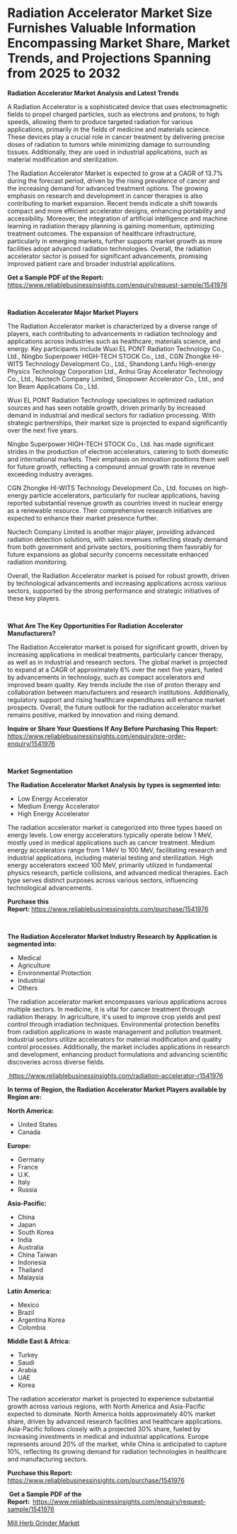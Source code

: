 <p><h1>Radiation Accelerator Market Size Furnishes Valuable Information Encompassing Market Share, Market Trends, and Projections Spanning from 2025 to 2032</h1></p><p><strong>Radiation Accelerator Market Analysis and Latest Trends</strong></p>
<p><p>A Radiation Accelerator is a sophisticated device that uses electromagnetic fields to propel charged particles, such as electrons and protons, to high speeds, allowing them to produce targeted radiation for various applications, primarily in the fields of medicine and materials science. These devices play a crucial role in cancer treatment by delivering precise doses of radiation to tumors while minimizing damage to surrounding tissues. Additionally, they are used in industrial applications, such as material modification and sterilization.</p><p>The Radiation Accelerator Market is expected to grow at a CAGR of 13.7% during the forecast period, driven by the rising prevalence of cancer and the increasing demand for advanced treatment options. The growing emphasis on research and development in cancer therapies is also contributing to market expansion. Recent trends indicate a shift towards compact and more efficient accelerator designs, enhancing portability and accessibility. Moreover, the integration of artificial intelligence and machine learning in radiation therapy planning is gaining momentum, optimizing treatment outcomes. The expansion of healthcare infrastructure, particularly in emerging markets, further supports market growth as more facilities adopt advanced radiation technologies. Overall, the radiation accelerator sector is poised for significant advancements, promising improved patient care and broader industrial applications.</p></p>
<p><strong>Get a Sample PDF of the Report:&nbsp;</strong> <a href="https://www.reliablebusinessinsights.com/enquiry/request-sample/1541976?utm_campaign=2275&utm_medium=2&utm_source=Github&utm_content=ia&utm_term=20022025&utm_id=radiation-accelerator">https://www.reliablebusinessinsights.com/enquiry/request-sample/1541976</a></p>
<p>&nbsp;</p>
<p><strong>Radiation Accelerator Major Market Players</strong></p>
<p><p>The Radiation Accelerator market is characterized by a diverse range of players, each contributing to advancements in radiation technology and applications across industries such as healthcare, materials science, and energy. Key participants include Wuxi EL PONT Radiation Technology Co., Ltd., Ningbo Superpower HIGH-TECH STOCK Co., Ltd., CGN Zhongke HI-WITS Technology Development Co., Ltd., Shandong Lanfu High-energy Physics Technology Corporation Ltd., Anhui Gray Accelerator Technology Co., Ltd., Nuctech Company Limited, Sinopower Accelerator Co., Ltd., and Ion Beam Applications Co., Ltd.</p><p>Wuxi EL PONT Radiation Technology specializes in optimized radiation sources and has seen notable growth, driven primarily by increased demand in industrial and medical sectors for radiation processing. With strategic partnerships, their market size is projected to expand significantly over the next five years.</p><p>Ningbo Superpower HIGH-TECH STOCK Co., Ltd. has made significant strides in the production of electron accelerators, catering to both domestic and international markets. Their emphasis on innovation positions them well for future growth, reflecting a compound annual growth rate in revenue exceeding industry averages.</p><p>CGN Zhongke HI-WITS Technology Development Co., Ltd. focuses on high-energy particle accelerators, particularly for nuclear applications, having reported substantial revenue growth as countries invest in nuclear energy as a renewable resource. Their comprehensive research initiatives are expected to enhance their market presence further.</p><p>Nuctech Company Limited is another major player, providing advanced radiation detection solutions, with sales revenues reflecting steady demand from both government and private sectors, positioning them favorably for future expansions as global security concerns necessitate enhanced radiation monitoring.</p><p>Overall, the Radiation Accelerator market is poised for robust growth, driven by technological advancements and increasing applications across various sectors, supported by the strong performance and strategic initiatives of these key players.</p></p>
<p>&nbsp;</p>
<p><strong>What Are The Key Opportunities For Radiation Accelerator Manufacturers?</strong></p>
<p><p>The Radiation Accelerator market is poised for significant growth, driven by increasing applications in medical treatments, particularly cancer therapy, as well as in industrial and research sectors. The global market is projected to expand at a CAGR of approximately 6% over the next five years, fueled by advancements in technology, such as compact accelerators and improved beam quality. Key trends include the rise of proton therapy and collaboration between manufacturers and research institutions. Additionally, regulatory support and rising healthcare expenditures will enhance market prospects. Overall, the future outlook for the radiation accelerator market remains positive, marked by innovation and rising demand.</p></p>
<p><strong>Inquire or Share Your Questions If Any Before Purchasing This Report:</strong> <a href="https://www.reliablebusinessinsights.com/enquiry/pre-order-enquiry/1541976?utm_campaign=2275&utm_medium=2&utm_source=Github&utm_content=ia&utm_term=20022025&utm_id=radiation-accelerator">https://www.reliablebusinessinsights.com/enquiry/pre-order-enquiry/1541976</a></p>
<p>&nbsp;</p>
<p><strong>Market Segmentation</strong></p>
<p><strong>The Radiation Accelerator Market Analysis by types is segmented into:</strong></p>
<p><ul><li>Low Energy Accelerator</li><li>Medium Energy Accelerator</li><li>High Energy Accelerator</li></ul></p>
<p><p>The radiation accelerator market is categorized into three types based on energy levels. Low energy accelerators typically operate below 1 MeV, mostly used in medical applications such as cancer treatment. Medium energy accelerators range from 1 MeV to 100 MeV, facilitating research and industrial applications, including material testing and sterilization. High energy accelerators exceed 100 MeV, primarily utilized in fundamental physics research, particle collisions, and advanced medical therapies. Each type serves distinct purposes across various sectors, influencing technological advancements.</p></p>
<p><strong>Purchase this Report:&nbsp;</strong><a href="https://www.reliablebusinessinsights.com/purchase/1541976?utm_campaign=2275&utm_medium=2&utm_source=Github&utm_content=ia&utm_term=20022025&utm_id=radiation-accelerator">https://www.reliablebusinessinsights.com/purchase/1541976</a></p>
<p>&nbsp;</p>
<p><strong>The Radiation Accelerator Market Industry Research by Application is segmented into:</strong></p>
<p><ul><li>Medical</li><li>Agriculture</li><li>Environmental Protection</li><li>Industrial</li><li>Others</li></ul></p>
<p><p>The radiation accelerator market encompasses various applications across multiple sectors. In medicine, it is vital for cancer treatment through radiation therapy. In agriculture, it's used to improve crop yields and pest control through irradiation techniques. Environmental protection benefits from radiation applications in waste management and pollution treatment. Industrial sectors utilize accelerators for material modification and quality control processes. Additionally, the market includes applications in research and development, enhancing product formulations and advancing scientific discoveries across diverse fields.</p></p>
<p><a href="https://www.reliablebusinessinsights.com/radiation-accelerator-r1541976?utm_campaign=2275&utm_medium=2&utm_source=Github&utm_content=ia&utm_term=20022025&utm_id=radiation-accelerator">&nbsp;https://www.reliablebusinessinsights.com/radiation-accelerator-r1541976</a></p>
<p><strong>In terms of Region, the Radiation Accelerator Market Players available by Region are:</strong></p>
<p>
    <p> <strong> North America: </strong>
        <ul>
            <li>United States</li>
            <li>Canada</li>
        </ul>
        </p> 
    <p> <strong> Europe: </strong>
        <ul>
            <li>Germany</li>
            <li>France</li>
            <li>U.K.</li>
            <li>Italy</li>
            <li>Russia</li>
        </ul>
        </p> 
    <p> <strong> Asia-Pacific: </strong>
        <ul>
            <li>China</li>
            <li>Japan</li>
            <li>South Korea</li>
            <li>India</li>
            <li>Australia</li>
            <li>China Taiwan</li>
            <li>Indonesia</li>
            <li>Thailand</li>
            <li>Malaysia</li>
        </ul>
        </p> 
    <p> <strong> Latin America: </strong>
        <ul>
            <li>Mexico</li>
            <li>Brazil</li>
            <li>Argentina Korea</li>
            <li>Colombia</li>
        </ul>
        </p> 
    <p> <strong> Middle East & Africa: </strong>
        <ul>
            <li>Turkey</li>
            <li>Saudi</li>
            <li>Arabia</li>
            <li>UAE</li>
            <li>Korea</li>
        </ul>
    </p>
    </p>
<p><p>The radiation accelerator market is projected to experience substantial growth across various regions, with North America and Asia-Pacific expected to dominate. North America holds approximately 40% market share, driven by advanced research facilities and healthcare applications. Asia-Pacific follows closely with a projected 30% share, fueled by increasing investments in medical and industrial applications. Europe represents around 20% of the market, while China is anticipated to capture 10%, reflecting its growing demand for radiation technologies in healthcare and manufacturing sectors.</p></p>
<p><strong>Purchase this Report: </strong><a href="https://www.reliablebusinessinsights.com/purchase/1541976?utm_campaign=2275&utm_medium=2&utm_source=Github&utm_content=ia&utm_term=20022025&utm_id=radiation-accelerator">https://www.reliablebusinessinsights.com/purchase/1541976</a></p>
<p>&nbsp;<strong>Get a Sample PDF of the Report:&nbsp;&nbsp;</strong><a href="https://www.reliablebusinessinsights.com/enquiry/request-sample/1541976?utm_campaign=2275&utm_medium=2&utm_source=Github&utm_content=ia&utm_term=20022025&utm_id=radiation-accelerator">https://www.reliablebusinessinsights.com/enquiry/request-sample/1541976</a></p>
<p><strong></strong></p>
<p><p><a href="https://github.com/maclarensidney/Market-Research-Report-List-1/blob/main/mill-herb-grinder-market.md?utm_campaign=2275&utm_medium=2&utm_source=Github&utm_content=ia&utm_term=20022025&utm_id=radiation-accelerator">Mill Herb Grinder Market</a></p></p>